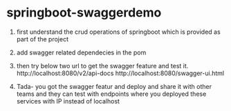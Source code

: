 # springboot-swaggerdemo
1. first understand the crud operations of springboot which is provided as part of the project
2. add swagger related dependecies in the pom
3. then try below two url to get the swagger feature and test it. 
http://localhost:8080/v2/api-docs
http://localhost:8080/swagger-ui.html

4. Tada- you got the swagger featur and deploy and share it with other teams and they can test with endpoints where you deployed these services with IP instead of localhost
